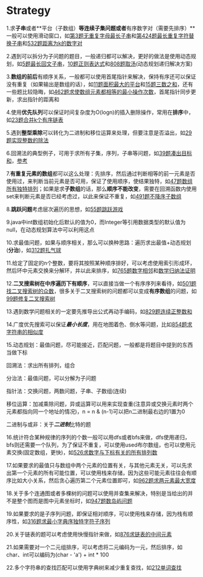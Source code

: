 # Strategy

1.求**子串**或者**平台（子数组）**等连续子集问题或者**有序数字对（需要先排序）**一般可以使用滑动窗口，如[第3题无重复字母最长子串](https://leetcode.com/problems/longest-substring-without-repeating-characters/)和[第424题最长重复字符替换子串](https://leetcode.com/problems/longest-repeating-character-replacement/)和[532题距离为k的数字对](https://leetcode.com/problems/k-diff-pairs-in-an-array/)

2.遇到可以拆分为子问题的题目，一般递归都可以解决，更好的做法是使用动态规划，如[5题最长回文子串](https://leetcode.com/problems/longest-palindromic-substring/)，[10题正则表达式](https://leetcode.com/problems/regular-expression-matching/)和[808题取汤](<https://leetcode.com/problems/soup-servings/>)(动态规划递归解决方案)

3.**数组的前后**有顺序关系，一般都可以使用首尾指针来解决，保持有序还可以保证没有重复（如果输出是数组的话），如[11题面积最大的平台](https://leetcode.com/problems/container-with-most-water/)和[15题三数之和](https://leetcode.com/problems/3sum/)，还有一些题比较隐晦，如[462题求使数组元素都相等的最小操作次数](https://leetcode.com/problems/minimum-moves-to-equal-array-elements-ii/)，首尾指针同步更新，求出指针的距离和

4.使用**优先队列**可以保证时间复杂度为O(logn)的插入删除操作，常用在**排序**中，如[23题合并k个有序链表](https://leetcode.com/problems/merge-k-sorted-lists/)

5.遇到**整型乘除**可以转化为二进制和移位运算来处理，但要注意是否溢出，如[29题实现整数的除法](https://leetcode.com/problems/divide-two-integers/)

6.回溯法的典型例子，可用于求所有子集，序列，子串等问题，如[39题凑出目标和](https://leetcode.com/problems/combination-sum/)，[参考](https://leetcode.com/problems/combination-sum/discuss/16502/A-general-approach-to-backtracking-questions-in-Java-(Subsets-Permutations-Combination-Sum-Palindrome-Partitioning))

7.**有重复元素的数组**都可以这么处理：先排序，然后通过判断相等的前一元素是否使用过，来判断当前元素是否可用，保证了使用顺序，使结果独特，如[47题数组所有独特排列](https://leetcode.com/problems/permutations-ii/)；如果是求**子数组**的话，那么**顺序不能改变**，需要在回溯函数内使用set来判断元素是否已经考虑过，以此来保证不重复，如[491题不降序子数组](https://leetcode.com/problems/increasing-subsequences/)

8.**跳跃问题**考虑层次遍历的思想，如[55题跳跃游戏](https://leetcode.com/problems/jump-game/)

9.java中int数组初始化后默认的值为0，而Integer等引用数据类型的默认值为null，在动态规划算法中可以利用这点

10.求最值问题，如果与顺序相关，那么可以换种思路：遍历求出最值+动态规划(**分治**)，如[312题扎气球](https://leetcode.com/problems/burst-balloons/)

11.给定了固定的n个整数，要将其按照某种顺序排好，可以考虑使用索引形成环，然后环中元素交换来分解环，并以此来排序，如[765题数字相邻](<https://leetcode.com/problems/couples-holding-hands/>)和[数学归纳法证明](<https://leetcode.com/problems/couples-holding-hands/discuss/113362/JavaC%2B%2B-O(N)-solution-using-cyclic-swapping>)

12.**二叉搜索树在中序遍历下有顺序**，可以直接当做一个有序序列来看待，如[501题找二叉搜索树的众数](<https://leetcode.com/problems/find-mode-in-binary-search-tree/>)，很多关于二叉搜索树的问题都可以变成**有序数组**的问题，如[99题修复二叉搜索树](https://leetcode.com/problems/recover-binary-search-tree/)

13.遇到数学问题相关的一定要先推导出公式再动手编码，如[829题连续正整数和](<https://leetcode.com/problems/consecutive-numbers-sum/solution/>)

14.广度优先搜索可以保证***最小长度***，用在地图着色、倒水等问题，比如[854题求字符串的相似度](<https://leetcode.com/problems/k-similar-strings/>)

15.动态规划：最值问题，尽可能接近，匹配问题，一般都是将题目中提到的东西当做下标

回溯法：求出所有排列，组合

分治法：最值问题，可以分解为子问题

指针法：交换问题，两数问题，子串、子数组(连续)

移位运算：加减乘除问题，异或运算可以用来实现查重(注意异或交换元素时两个元素都指向同一个地址的情况)，n = n & (n-1)可以把n二进制最右边的1置为0

二进制与或非：关于***二进制***比特的题

16.统计符合某种规律的序列的个数一般可以用dfs或者bfs来做，dfs使用递归，bfs则还需要一个队列，为了保证不重复，可以使用used布尔数组，也可以使用元素交换(固定数组，更快)，如[526求数字与下标有关的所有排列数](<https://leetcode.com/problems/beautiful-arrangement/>)

17.如果要求的最值只与数组中两个元素的位置有关，与其他元素无关，可以先求出第一个元素的所有可能位置，可以使用栈来存储，因为这些可能元素往往会有顺序比如大小关系，然后贪心遍历第二个元素位置即可，如[962题求两元素最大宽度](<https://leetcode.com/problems/maximum-width-ramp/>)

18.关于多个连通图或者多棵树的问题可以使用并查集来解决，特别是当给出的并不是整个图而是图中元素坐标时，如[947题数岛屿问题](<https://leetcode.com/problems/most-stones-removed-with-same-row-or-column/>)

19.如果要求的是子序列问题，即保证相对顺序，可以使用栈来存储，因为栈有顺序性，如[316题求最小字典序独特字符子序列](https://leetcode.com/problems/remove-duplicate-letters/)

20.关于链表的题可以考虑使用快慢指针来做，如[876求链表的中间元素](https://leetcode.com/problems/middle-of-the-linked-list/)

21.如果需要对一个二元组排序，可以考虑将二元编码为一元，然后排序，如char、int可以编码为(char - 'a') + int * 100

22.多个字符串的查找匹配可以使用字典树来减少重复查找，如[212单词查找](https://leetcode.com/problems/word-search-ii/)